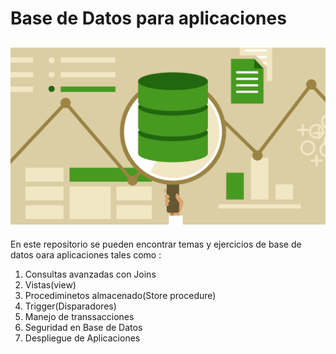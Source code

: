 # Base de Datos para aplicaciones 
!['Imagen Base de Datos'](./Diagnostico/img/R.jpg)
---
En este repositorio se pueden encontrar temas y ejercicios de base de datos oara aplicaciones 
tales como :
1. Consultas avanzadas con Joins
1. Vistas(view)
1. Procediminetos almacenado(Store procedure)
1. Trigger(Disparadores)
1. Manejo de transsacciones
1. Seguridad en Base de Datos
1. Despliegue de Aplicaciones